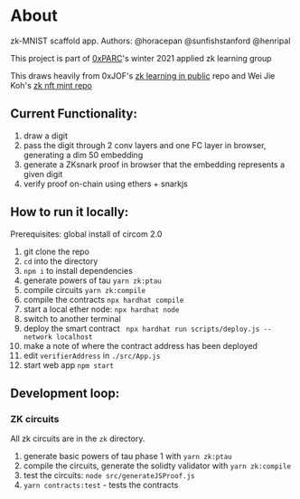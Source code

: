 # About

zk-MNIST scaffold app.
Authors: @horacepan @sunfishstanford @henripal

This project is part of [0xPARC](https://0xparc.org/blog/program-for-applied-research)'s winter 2021 applied zk learning group

This draws heavily from 0xJOF's [zk learning in public](https://github.com/JofArnold/zkp-learning-in-public) repo and Wei Jie Koh's [zk nft mint repo](https://github.com/weijiekoh/zknftmint/blob/main/contracts/contracts/NftMint.sol)

## Current Functionality:

1) draw a digit
2) pass the digit through 2 conv layers and one FC layer in browser, generating a dim 50 embedding
3) generate a ZKsnark proof in browser that the embedding represents a given digit
4) verify proof on-chain using ethers + snarkjs

## How to run it locally:

Prerequisites: global install of circom 2.0

1) git clone the repo
2) `cd` into the directory
3) `npm i` to install dependencies
4) generate powers of tau `yarn zk:ptau`
5) compile circuits `yarn zk:compile`
6) compile the contracts `npx hardhat compile`
7) start a local ether node: `npx hardhat node`
8) switch to another terminal
9) deploy the smart contract ` npx hardhat run scripts/deploy.js --network localhost`
10) make a note of where the contract address has been deployed
11) edit `verifierAddress` in `./src/App.js`
12) start web app `npm start`

## Development loop:

### ZK circuits

All zk circuits are in the `zk` directory.
1) generate basic powers of tau phase 1 with `yarn zk:ptau`
2) compile the circuits, generate the solidty validator with `yarn zk:compile`
3) test the circuits: `node src/generateJSProof.js`
4) `yarn contracts:test` - tests the contracts
